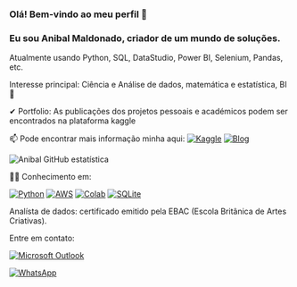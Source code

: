 ### Olá! Bem-vindo ao meu perfil 👋
### Eu sou Anibal Maldonado, criador de um mundo de soluções. 
<p>Atualmente usando Python, SQL, DataStudio, Power BI, Selenium, Pandas, etc.</p>
<p>Interesse principal: Ciência e Análise de dados, matemática e estatística, BI 👀</p>
<p>✔ Portfolio: As publicações dos projetos pessoais e académicos podem ser encontrados na plataforma kaggle</p>

  <div class="Box mt-4 profile-readme" >
  <div class="Box-body p-4">

📫 Pode encontrar mais informação minha aqui: 
[![Kaggle](https://img.shields.io/badge/Kaggle-20BEFF?style=for-the-badge&logo=Kaggle&logoColor=white)](https://www.kaggle.com/PhD-Anibal) 
[![Blog](https://img.shields.io/badge/LinkedIn-0077B5?style=for-the-badge&logo=linkedin&logoColor=white)](https://www.linkedin.com/in/anibal-maldonado)

![Anibal GitHub estatística](https://github-readme-stats.vercel.app/api?username=PhD-Anibal&theme=highcontrast&show_icons=true)


👨‍💻 Conhecimento em:

[![Python](https://img.shields.io/badge/Python-3776AB?style=for-the-badge&logo=python&logoColor=white)]()
[![AWS](https://img.shields.io/badge/Amazon_AWS-232F3E?style=for-the-badge&logo=amazon-aws&logoColor=white)]()
[![Colab](https://img.shields.io/badge/Colab-F9AB00?style=for-the-badge&logo=googlecolab&color=525252)]()
[![SQLite](https://img.shields.io/badge/SQLite-07405E?style=for-the-badge&logo=sqlite&logoColor=white)]()

Analísta de dados: certificado emitido pela EBAC (Escola Britânica de Artes Criativas).
    <p>Entre em contato:</p>
    <p><a href="mailto:anibalbras@hotmail.com" target="_blank">
  <img src="https://img.shields.io/badge/Microsoft_Outlook-0078D4?style=for-the-badge&logo=microsoft-outlook&logoColor=white" alt="Microsoft Outlook">
</a></p>
    <p><a href="https://wa.me/5492215240025" target="_blank">
  <img src="https://img.shields.io/badge/WhatsApp-25D366?style=for-the-badge&logo=whatsapp&logoColor=white" alt="WhatsApp">
</a></p>
</div>
 

